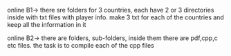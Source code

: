 online B1-> there sre folders for 3 countries, each have 2 or 3 directories inside with txt files with player info. make 3 txt for each of the countries and keep all the information in it

online B2-> there are folders, sub-folders, inside them there are pdf,cpp,c etc files. the task is to compile each of the cpp files
